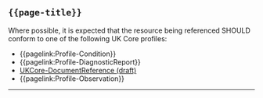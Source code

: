 ## <code>{{page-title}}</code>

Where possible, it is expected that the resource being referenced SHOULD conform to one of the following UK Core profiles:
- {{pagelink:Profile-Condition}}
- {{pagelink:Profile-DiagnosticReport}}
- [UKCore-DocumentReference (draft)]("https://simplifier.net/guide/UKCoreImplementationGuideAssetsinDevelopment/Home/ProfilesandExtensions/Profile-UKCore-DocumentReference)
- {{pagelink:Profile-Observation}}

---
